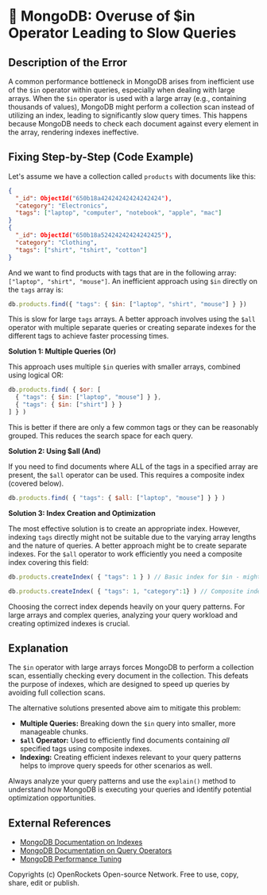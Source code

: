 # 🐞 MongoDB: Overuse of $in Operator Leading to Slow Queries


## Description of the Error

A common performance bottleneck in MongoDB arises from inefficient use of the `$in` operator within queries, especially when dealing with large arrays.  When the `$in` operator is used with a large array (e.g., containing thousands of values), MongoDB might perform a collection scan instead of utilizing an index, leading to significantly slow query times. This happens because MongoDB needs to check each document against every element in the array, rendering indexes ineffective.

## Fixing Step-by-Step (Code Example)

Let's assume we have a collection called `products` with documents like this:

```json
{
  "_id": ObjectId("650b18a42424242424242424"),
  "category": "Electronics",
  "tags": ["laptop", "computer", "notebook", "apple", "mac"]
}
{
  "_id": ObjectId("650b18a52424242424242425"),
  "category": "Clothing",
  "tags": ["shirt", "tshirt", "cotton"]
}
```

And we want to find products with tags that are in the following array: `["laptop", "shirt", "mouse"]`.  An inefficient approach using `$in` directly on the `tags` array is:

```javascript
db.products.find({ "tags": { $in: ["laptop", "shirt", "mouse"] } })
```

This is slow for large `tags` arrays.  A better approach involves using the `$all` operator with multiple separate queries or creating separate indexes for the different tags to achieve faster processing times.

**Solution 1: Multiple Queries (Or)**

This approach uses multiple `$in` queries with smaller arrays, combined using logical OR:

```javascript
db.products.find( { $or: [
  { "tags": { $in: ["laptop", "mouse"] } },
  { "tags": { $in: ["shirt"] } }
] } )
```
This is better if there are only a few common tags or they can be reasonably grouped.  This reduces the search space for each query.

**Solution 2: Using $all (And)**

If you need to find documents where ALL of the tags in a specified array are present, the `$all` operator can be used.  This requires a composite index (covered below).

```javascript
db.products.find( { "tags": { $all: ["laptop", "mouse"] } } )
```


**Solution 3:  Index Creation and Optimization**

The most effective solution is to create an appropriate index.   However,  indexing `tags` directly might not be suitable due to the varying array lengths and the nature of queries. A better approach might be to create separate indexes. For the `$all` operator to work efficiently you need a composite index covering this field:

```javascript
db.products.createIndex( { "tags": 1 } ) // Basic index for $in - might not be efficient for large arrays

db.products.createIndex( { "tags": 1, "category":1} ) // Composite index – more selective for $all queries combining tags and category.
```

Choosing the correct index depends heavily on your query patterns. For large arrays and complex queries, analyzing your query workload and creating optimized indexes is crucial.


## Explanation

The `$in` operator with large arrays forces MongoDB to perform a collection scan, essentially checking every document in the collection.  This defeats the purpose of indexes, which are designed to speed up queries by avoiding full collection scans.

The alternative solutions presented above aim to mitigate this problem:

* **Multiple Queries:**  Breaking down the `$in` query into smaller, more manageable chunks.
* **`$all` Operator:**  Used to efficiently find documents containing *all* specified tags using composite indexes.
* **Indexing:**  Creating efficient indexes relevant to your query patterns helps to improve query speeds for other scenarios as well.

Always analyze your query patterns and use the `explain()` method to understand how MongoDB is executing your queries and identify potential optimization opportunities.


## External References

* [MongoDB Documentation on Indexes](https://www.mongodb.com/docs/manual/indexes/)
* [MongoDB Documentation on Query Operators](https://www.mongodb.com/docs/manual/reference/operator/query/)
* [MongoDB Performance Tuning](https://www.mongodb.com/docs/manual/administration/performance/)


Copyrights (c) OpenRockets Open-source Network. Free to use, copy, share, edit or publish.

